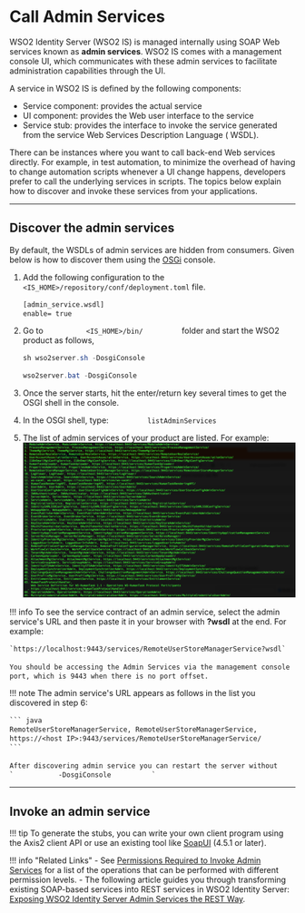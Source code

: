 # Call Admin Services

WSO2 Identity Server (WSO2 IS) is managed internally using SOAP Web services known as
**admin services**. WSO2 IS comes with a management console UI,
which communicates with these admin services to facilitate
administration capabilities through the UI.

A service in WSO2 IS is defined by the following components:

-   Service component: provides the actual service
-   UI component: provides the Web user interface to the service
-   Service stub: provides the interface to invoke the service generated
    from the service Web Services Description Language ( WSDL).

There can be instances where you want to call back-end Web services
directly. For example, in test automation, to minimize the overhead of
having to change automation scripts whenever a UI change happens,
developers prefer to call the underlying services in scripts. The topics
below explain how to discover and invoke these services from your
applications.


---

## Discover the admin services

By default, the WSDLs of admin services are hidden from consumers. Given
below is how to discover them using the
[OSGi](https://www.osgi.org/developer/) console.

1.  Add the following configuration to the `<IS_HOME>/repository/conf/deployment.toml` file.
   
       ``` 
       [admin_service.wsdl] 
       enable= true
       ```
 
    
2.  Go to `           <IS_HOME>/bin/          ` folder and start
    the WSO2 product as follows,

    ``` java tab="In Linux Environment"
    sh wso2server.sh -DosgiConsole
    ```

    ``` java tab="In Windows Environment"
    wso2server.bat -DosgiConsole
    ```

3.  Once the server starts, hit the enter/return key several times to
    get the OSGI shell in the console.

4.  In the OSGI shell, type: `          listAdminServices         `

5.  The list of admin services of your product are listed. For
    example:  
    ![Admin services list](../../assets/img/apis/admin-services-list.png) 


!!! info
    To see the service contract of an admin service, select the admin
    service's URL and then paste it in your browser with **?wsdl** at the
    end. For example:

    `https://localhost:9443/services/RemoteUserStoreManagerService?wsdl`

    You should be accessing the Admin Services via the management console
    port, which is 9443 when there is no port offset.

!!! note 
    The admin service's URL appears as follows in the list you discovered in step 6:

    ``` java
    RemoteUserStoreManagerService, RemoteUserStoreManagerService, https://<host IP>:9443/services/RemoteUserStoreManagerService/  
    ```
    
    After discovering admin service you can restart the server without
    `           -DosgiConsole          `
    
---

## Invoke an admin service

!!! tip
    To generate the stubs, you can write your own client program using the Axis2 client API or use an existing tool like [SoapUI](http://www.soapui.org/) (4.5.1 or later).
    
    
!!! info "Related Links"
    -   See [Permissions Required to Invoke Admin Services](../../references/permissions-required-to-invoke-admin-services) for a list of the operations that can be performed with different permission levels.
    -   The following article guides you through transforming existing SOAP-based services into REST services in WSO2 Identity Server: [Exposing WSO2 Identity Server Admin Services the REST Way](http://wso2.com/library/articles/2016/10/article-exposing-wso2-identity-server-admin-services-the-rest-way/#step2).
